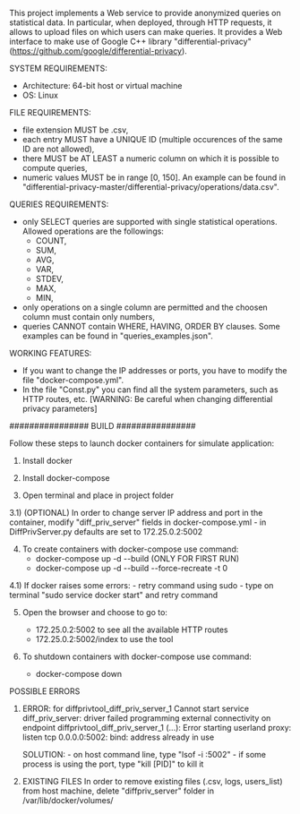 This project implements a Web service to provide anonymized queries on statistical data. In particular, when deployed,
through HTTP requests, it allows to upload files on which users can make queries. It provides a Web interface to make
use of Google C++ library "differential-privacy" (https://github.com/google/differential-privacy).

SYSTEM REQUIREMENTS:
- Architecture: 64-bit host or virtual machine
- OS:           Linux

FILE REQUIREMENTS:
- file extension MUST be .csv,
- each entry MUST have a UNIQUE ID (multiple occurences of the same ID are not allowed),
- there MUST be AT LEAST a numeric column on which it is possible to compute queries,
- numeric values MUST be in range [0, 150].
An example can be found in "differential-privacy-master/differential-privacy/operations/data.csv".

QUERIES REQUIREMENTS:
- only SELECT queries are supported with single statistical operations. Allowed operations are the followings:
    - COUNT,
    - SUM,
    - AVG,
    - VAR,
    - STDEV,
    - MAX,
    - MIN,
- only operations on a single column are permitted and the choosen column must contain only numbers,
- queries CANNOT contain WHERE, HAVING, ORDER BY clauses.
Some examples can be found in "queries_examples.json".

WORKING FEATURES:
- If you want to change the IP addresses or ports, you have to modify the file "docker-compose.yml".
- In the file "Const.py" you can find all the system parameters, such as HTTP routes, etc.
  [WARNING: Be careful when changing differential privacy parameters]


################ BUILD ################

Follow these steps to launch docker containers for simulate application:

1) Install docker

2) Install docker-compose

3) Open terminal and place in project folder

3.1) (OPTIONAL) In order to change server IP address and port in the container, modify "diff_priv_server" fields in
    docker-compose.yml
    - in DiffPrivServer.py defaults are set to 172.25.0.2:5002

4) To create containers with docker-compose use command:
	- docker-compose up -d --build                          (ONLY FOR FIRST RUN)
	- docker-compose up -d --build --force-recreate -t 0

4.1) If docker raises some errors:
    - retry command using sudo
    - type on terminal "sudo service docker start" and retry command

5) Open the browser and choose to go to:
    - 172.25.0.2:5002 to see all the available HTTP routes
    - 172.25.0.2:5002/index to use the tool

6) To shutdown containers with docker-compose use command:
	- docker-compose down


POSSIBLE ERRORS

1. ERROR: for diffprivtool_diff_priv_server_1
   Cannot start service diff_priv_server: driver failed programming external connectivity on endpoint
   diffprivtool_diff_priv_server_1 (...):
   Error starting userland proxy: listen tcp 0.0.0.0:5002: bind: address already in use

   SOLUTION: - on host command line, type "lsof -i :5002"
                - if some process is using the port, type "kill [PID]" to kill it

2. EXISTING FILES
   In order to remove existing files (.csv, logs, users_list) from host machine, delete "diffpriv_server" folder in
   /var/lib/docker/volumes/